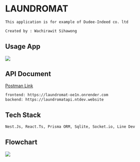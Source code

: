 # LAUNDROMAT
```bash
This application is for example of Dudee-Indeed co. ltd

Created by : Wachirawit Sihawong
```
## Usage App
![](https://firebasestorage.googleapis.com/v0/b/lundry-app-e5567.appspot.com/o/Scan%20QR%20CODE%20(1).png?alt=media&token=c8da8dff-4b33-49c6-b8d7-3427e5c81f25)

## API Document
[Postman Link](https://documenter.getpostman.com/view/23612663/2s946mZ9ih)
```bash
frontend: https://laundromat-oe1n.onrender.com
backend: https://laundromatapi.ntdev.website
```

## Tech Stack
```bash
Nest.Js, React.Ts, Prisma ORM, Sqlite, Socket.io, Line Dev
```

## Flowchart
![](https://firebasestorage.googleapis.com/v0/b/lundry-app-e5567.appspot.com/o/Flowchart.jpg?alt=media&token=70c36621-4844-4ac3-9e07-dee92a61145e)
